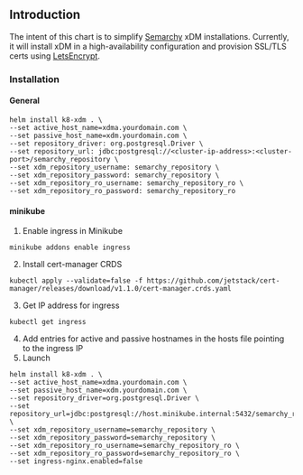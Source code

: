 ## Introduction
The intent of this chart is to simplify [Semarchy](https://semarchy.com) xDM installations. Currently, it will install xDM in a high-availability configuration and provision SSL/TLS certs using [LetsEncrypt](https://letsencrypt.org/).

### Installation
#### General
```
helm install k8-xdm . \
--set active_host_name=xdma.yourdomain.com \
--set passive_host_name=xdm.yourdomain.com \
--set repository_driver: org.postgresql.Driver \
--set repository_url: jdbc:postgresql://<cluster-ip-address>:<cluster-port>/semarchy_repository \
--set xdm_repository_username: semarchy_repository \
--set xdm_repository_password: semarchy_repository \
--set xdm_repository_ro_username: semarchy_repository_ro \
--set xdm_repository_ro_password: semarchy_repository_ro
```

#### minikube

1. Enable ingress in Minikube
```
minikube addons enable ingress
```
2. Install cert-manager CRDS
```
kubectl apply --validate=false -f https://github.com/jetstack/cert-manager/releases/download/v1.1.0/cert-manager.crds.yaml
```
3. Get IP address for ingress
```
kubectl get ingress
```
4. Add entries for active and passive hostnames in the hosts file pointing to the ingress IP
5. Launch
```
helm install k8-xdm . \
--set active_host_name=xdma.yourdomain.com \
--set passive_host_name=xdm.yourdomain.com \
--set repository_driver=org.postgresql.Driver \
--set repository_url=jdbc:postgresql://host.minikube.internal:5432/semarchy_repository \
--set xdm_repository_username=semarchy_repository \
--set xdm_repository_password=semarchy_repository \
--set xdm_repository_ro_username=semarchy_repository_ro \
--set xdm_repository_ro_password=semarchy_repository_ro \
--set ingress-nginx.enabled=false
```
